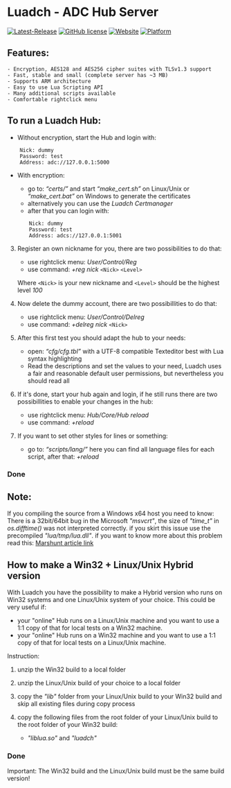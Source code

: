 # Luadch - ADC Hub Server
[![Latest-Release](https://img.shields.io/github/v/release/luadch/luadch?include_prereleases)](https://github.com/luadch/luadch/releases)
[![GitHub license](https://img.shields.io/badge/license-GPLv3.0-blueviolet.svg)](https://github.com/luadch/luadch/blob/master/LICENSE)
[![Website](https://img.shields.io/website?down_message=offline&up_message=online&url=https%3A%2F%2Fluadch.github.io)](https://luadch.github.io/)
[![Platform](https://img.shields.io/badge/Platform-independend-orange.svg)](https://luadch.github.io/)

## Features:

    - Encryption, AES128 and AES256 cipher suites with TLSv1.3 support
    - Fast, stable and small (complete server has ~3 MB)
    - Supports ARM architecture
    - Easy to use Lua Scripting API
    - Many additional scripts available
    - Comfortable rightclick menu

## To run a Luadch Hub:

* Without encryption, start the Hub and login with:
```
    Nick: dummy
    Password: test
    Address: adc://127.0.0.1:5000
```
* With encryption:

    - go to: *“certs/”* and start *“make_cert.sh”* on Linux/Unix or *“make_cert.bat”* on Windows to generate the certificates
    - alternatively you can use the *Luadch Certmanager*
    - after that you can login with:
```
       Nick: dummy
       Password: test
       Address: adcs://127.0.0.1:5001
```
3. Register an own nickname for you, there are two possibilities to do that:

    - use rightclick menu: *User/Control/Reg*
    - use command: *+reg nick* ```<Nick>``` ```<Level>```

    Where ```<Nick>``` is your new nickname and ```<Level>``` should be the highest level *100*

4. Now delete the dummy account, there are two possibillities to do that:

    - use rightclick menu: *User/Control/Delreg*
    - use command: *+delreg nick* ```<Nick>```

5. After this first test you should adapt the hub to your needs:

    - open: *“cfg/cfg.tbl”* with a UTF-8 compatible Texteditor best with Lua syntax highlighting
    - Read the descriptions and set the values to your need, Luadch uses a fair and reasonable default user permissions, but nevertheless you should read all

6. If it's done, start your hub again and login, if he still runs there are two possibillities to enable your changes in the hub:

    - use rightclick menu: *Hub/Core/Hub reload*
    - use command: *+reload*

7. If you want to set other styles for lines or something:

    - go to: *“scripts/lang/”* here you can find all language files for each script, after that: *+reload*

### Done


## Note:

If you compiling the source from a Windows x64 host you need to know:
There is a 32bit/64bit bug in the Microsoft *"msvcrt"*, the size of *"time_t"* in *os.difftime()* was not
interpreted correctly. if you skirt this issue use the precompiled *"lua/tmp/lua.dll"*. if you want to
know more about this problem read this: [Marshunt article link](http://www.marshut.com/ikhziq/building-on-windows-from-scratch.html#inrpiz)


## How to make a Win32 + Linux/Unix Hybrid version

With Luadch you have the possibility to make a Hybrid version who runs on Win32 systems and one Linux/Unix system of your choice.
This could be very useful if:

- your "online" Hub runs on a Linux/Unix machine and you want to use a 1:1 copy of that for local tests on a Win32 machine.
- your "online" Hub runs on a Win32 machine and you want to use a 1:1 copy of that for local tests on a Linux/Unix machine.

Instruction:

1. unzip the Win32 build to a local folder

2. unzip the Linux/Unix build of your choice to a local folder

3. copy the *"lib"* folder from your Linux/Unix build to your Win32 build and skip all existing files during copy process

4. copy the following files from the root folder of your Linux/Unix build to the root folder of your Win32 build:

    - *"liblua.so"* and *"luadch"*

### Done

Important: The Win32 build and the Linux/Unix build must be the same build version!
